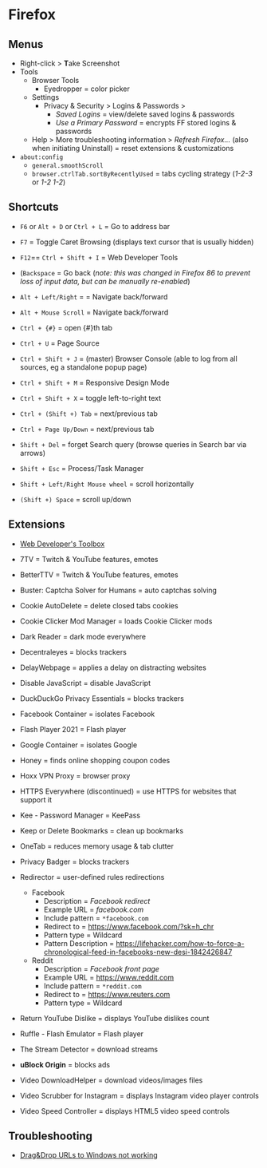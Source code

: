 # Firefox

## Menus

* Right-click > **T**ake Screenshot
* Tools
  * Browser Tools
    * Eyedropper = color picker
  * Settings
    * Privacy & Security > Logins & Passwords >
      * _Saved Logins_ = view/delete saved logins & passwords
      * _Use a Primary Password_ = encrypts FF stored logins & passwords
  * Help > More troubleshooting information > _Refresh Firefox…_ (also when initiating Uninstall) = reset extensions & customizations
* `about:config`
  * `general.smoothScroll`
  * `browser.ctrlTab.sortByRecentlyUsed` = tabs cycling strategy (_1-2-3_ or _1-2 1-2_)

## Shortcuts

* `F6` or `Alt + D` or `Ctrl + L` = Go to address bar
* `F7` = Toggle Caret Browsing (displays text cursor that is usually hidden)
* `F12`== `Ctrl + Shift + I`  = Web Developer Tools

* (`Backspace` = Go back (_note: this was changed in Firefox 86 to prevent loss of input data, but can be manually re-enabled_)
* `Alt + Left/Right` =  = Navigate back/forward
* `Alt + Mouse Scroll` = Navigate back/forward

* `Ctrl + {#}` = open {#}th tab
* `Ctrl + U` = Page Source
* `Ctrl + Shift + J` = (master) Browser Console (able to log from all sources, eg a standalone popup page)
* `Ctrl + Shift + M` = Responsive Design Mode
* `Ctrl + Shift + X` = toggle left-to-right text
* `Ctrl + (Shift +) Tab` = next/previous tab
* `Ctrl + Page Up/Down` = next/previous tab

* `Shift + Del` = forget Search query (browse queries in Search bar via arrows)
* `Shift + Esc` = Process/Task Manager
* `Shift + Left/Right Mouse wheel` = scroll horizontally
* `(Shift +) Space` = scroll up/down

## Extensions

* [Web Developer's Toolbox](https://addons.mozilla.org/en-US/firefox/collections/4757633/webdeveloper)

* 7TV = Twitch & YouTube features, emotes
* BetterTTV = Twitch & YouTube features, emotes
* Buster: Captcha Solver for Humans = auto captchas solving
* Cookie AutoDelete = delete closed tabs cookies
* Cookie Clicker Mod Manager = loads Cookie Clicker mods
* Dark Reader = dark mode everywhere
* Decentraleyes = blocks trackers
* DelayWebpage = applies a delay on distracting websites
* Disable JavaScript = disable JavaScript
* DuckDuckGo Privacy Essentials = blocks trackers
* Facebook Container = isolates Facebook
* Flash Player 2021 = Flash player
* Google Container = isolates Google
* Honey = finds online shopping coupon codes
* Hoxx VPN Proxy = browser proxy
* HTTPS Everywhere (discontinued) = use HTTPS for websites that support it
* Kee - Password Manager = KeePass
* Keep or Delete Bookmarks = clean up bookmarks
* OneTab = reduces memory usage & tab clutter
* Privacy Badger = blocks trackers
* Redirector = user-defined rules redirections
  * Facebook
    * Description = _Facebook redirect_
    * Example URL = _facebook.com_
    * Include pattern = `*facebook.com`
    * Redirect to = <https://www.facebook.com/?sk=h_chr>
    * Pattern type = Wildcard
    * Pattern Description = <https://lifehacker.com/how-to-force-a-chronological-feed-in-facebooks-new-desi-1842426847>
  * Reddit
    * Description = _Facebook front page_
    * Example URL = <https://www.reddit.com>
    * Include pattern = `*reddit.com`
    * Redirect to = <https://www.reuters.com>
    * Pattern type = Wildcard
* Return YouTube Dislike = displays YouTube dislikes count
* Ruffle - Flash Emulator = Flash player
* The Stream Detector = download streams
* **uBlock Origin** = blocks ads
* Video DownloadHelper = download videos/images files
* Video Scrubber for Instagram = displays Instagram video player controls
* Video Speed Controller = displays HTML5 video speed controls

## Troubleshooting

* [Drag&Drop URLs to Windows not working](https://support.mozilla.org/en-US/kb/windows-administrator-launcher-process-error-fix)
